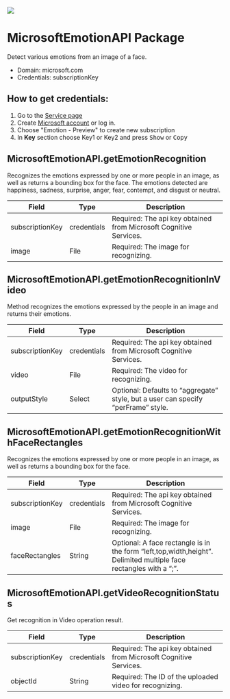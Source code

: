 [![](https://scdn.rapidapi.com/RapidAPI_banner.png)](https://rapidapi.com/package/MicrosoftEmotionAPI/functions?utm_source=RapidAPIGitHub_MicrosoftEmotionFunctions&utm_medium=button&utm_content=RapidAPI_GitHub)


# MicrosoftEmotionAPI Package
Detect various emotions from an image of a face. 
* Domain: microsoft.com
* Credentials: subscriptionKey

## How to get credentials: 
 1. Go to the [Service page](https://www.microsoft.com/cognitive-services/en-us/computer-vision-api)
 2. Create [Microsoft account](https://www.microsoft.com/cognitive-services/en-US/subscriptions) or log in. 
 3. Choose "Emotion - Preview" to create new subscription
 4. In **Key** section choose Key1 or Key2 and press <kbd>Show</kbd> or  <kbd>Copy</kbd>

## MicrosoftEmotionAPI.getEmotionRecognition
Recognizes the emotions expressed by one or more people in an image, as well as returns a bounding box for the face. The emotions detected are happiness, sadness, surprise, anger, fear, contempt, and disgust or neutral. 

| Field          | Type       | Description
|----------------|------------|----------
| subscriptionKey| credentials| Required: The api key obtained from Microsoft Cognitive Services.
| image          | File       | Required: The image for recognizing.

## MicrosoftEmotionAPI.getEmotionRecognitionInVideo
Method recognizes the emotions expressed by the people in an image and returns their emotions.

| Field          | Type       | Description
|----------------|------------|----------
| subscriptionKey| credentials| Required: The api key obtained from Microsoft Cognitive Services.
| video          | File       | Required: The video for recognizing.
| outputStyle    | Select     | Optional: Defaults to “aggregate” style, but a user can specify “perFrame” style.

## MicrosoftEmotionAPI.getEmotionRecognitionWithFaceRectangles
Recognizes the emotions expressed by one or more people in an image, as well as returns a bounding box for the face.

| Field          | Type       | Description
|----------------|------------|----------
| subscriptionKey| credentials| Required: The api key obtained from Microsoft Cognitive Services.
| image          | File       | Required: The image for recognizing.
| faceRectangles | String     | Optional: A face rectangle is in the form “left,top,width,height”. Delimited multiple face rectangles with a “;”.

## MicrosoftEmotionAPI.getVideoRecognitionStatus
Get recognition in Video operation result.

| Field          | Type       | Description
|----------------|------------|----------
| subscriptionKey| credentials| Required: The api key obtained from Microsoft Cognitive Services.
| objectId       | String     | Required: The ID of the uploaded video for recognizing.

